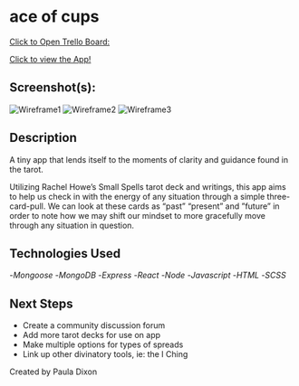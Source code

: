 
# ace of cups

[Click to Open Trello Board:](https://trello.com/b/meeZ2lTe/ace-of-cups)

[Click to view the App!](https://ace-of-cups.herokuapp.com/)


## Screenshot(s):

![Wireframe1](https://i.imgur.com/AgPfder.png)
![Wireframe2](https://i.imgur.com/cEkSzu7.png)
![Wireframe3](https://i.imgur.com/0Sli6cu.png)

## Description

A tiny app that lends itself to the moments of clarity and guidance found in the tarot.


Utilizing Rachel Howe’s Small Spells tarot deck and writings, this app aims to help us check in with the energy of any situation through a simple three-card-pull. We can look at these cards as “past” “present” and ”future” in order to note how we may shift our mindset to more gracefully move through any situation in question.


## Technologies Used

-_Mongoose_
-_MongoDB_
-_Express_
-_React_
-_Node_
-_Javascript_
-_HTML_
-_SCSS_


## Next Steps 

- Create a community discussion forum
- Add more tarot decks for use on app
- Make multiple options for types of spreads
- Link up other divinatory tools, ie: the I Ching


Created by Paula Dixon


